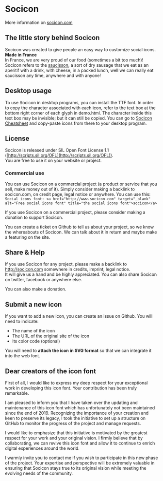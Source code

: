# Socicon

More information on [socicon.com](http://socicon.teddypayet.com/)

## The little story behind Socicon
Socicon was created to give people an easy way to customize social icons.  
**Made in France**  
In France, we are very proud of our food (sometimes a bit too much)! Socicon refers to the [saucisson](http://en.wikipedia.org/wiki/Saucisson), a sort of dry sausage that we eat as an aperitif with a drink, with cheese, in a packed lunch, well we can really eat saucisson any time, anywhere and with anyone!

## Desktop usage
To use Socicon in desktop programs, you can install the TTF font. In order to copy the character associated with each icon, refer to the text box at the bottom right corner of each glyph in demo.html. The character inside this text box may be invisible; but it can still be copied. You can go to [Socicon Cheatsheet](http://socicon.teddypayet.com/icons) and copy-paste icons from there to your desktop program.

## License

Socicon is released under SIL Open Font License 1.1 ([http://scripts.sil.org/OFL](http://scripts.sil.org/OFL)).  
You are free to use it on your website or project.  

### Commercial use
You can use Socicon on a commercial project (a product or service that you sell, make money out of it). Simply consider making a backlink to socicon.com, on credit page, legal notice or anywhere. You can use this: 
`Social icons font: <a href="http://www.socicon.com" target="_blank" alt="Free social icons font" title="the social icons font">socicon</a>`

If you use Socicon on a commercial project, please consider making a donation to support Socicon.

You can create a ticket on Github to tell us about your project, so we know the whereabouts of Socicon. We can talk about it in return and maybe make a featuring on the site.

## Share & Help

If you use Socicon for any project, please make a backlink to http://socicon.com somewhere in credits, imprint, legal notice.  
It will give us a hand and be highly appreciated.
You can also share Socicon on twitter, facebook or anywhere else.

You can also make a donation.

## Submit a new icon
If you want to add a new icon, you can create an issue on Github. You will need to indicate:
- The name of the icon
- The URL of the original site of the icon
- Its color code (optional)

You will need to **attach the icon in SVG format** so that we can integrate it into the web font.

## Dear creators of the icon font

First of all, I would like to express my deep respect for your exceptional work in developing this icon font. Your contribution has been truly remarkable.

I am pleased to inform you that I have taken over the updating and maintenance of this icon font which has unfortunately not been maintained since the end of 2019. Recognizing the importance of your creation and keen to preserve its legacy, I took the initiative to set up a structure on GitHub to monitor the progress of the project and manage requests.

I would like to emphasize that this initiative is motivated by the greatest respect for your work and your original vision. I firmly believe that by collaborating, we can revive this icon font and allow it to continue to enrich digital experiences around the world.

I warmly invite you to contact me if you wish to participate in this new phase of the project. Your expertise and perspective will be extremely valuable in ensuring that Socicon stays true to its original vision while meeting the evolving needs of the community.
